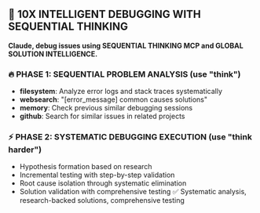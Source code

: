 ## 🚀 10X INTELLIGENT DEBUGGING WITH SEQUENTIAL THINKING
**Claude, debug issues using SEQUENTIAL THINKING MCP and GLOBAL SOLUTION INTELLIGENCE.**
### 🔥 **PHASE 1: SEQUENTIAL PROBLEM ANALYSIS** (use "think")
- **filesystem**: Analyze error logs and stack traces systematically
- **websearch**: "[error_message] common causes solutions"
- **memory**: Check previous similar debugging sessions
- **github**: Search for similar issues in related projects
### ⚡ **PHASE 2: SYSTEMATIC DEBUGGING EXECUTION** (use "think harder")
- Hypothesis formation based on research
- Incremental testing with step-by-step validation
- Root cause isolation through systematic elimination
- Solution validation with comprehensive testing
✅ Systematic analysis, research-backed solutions, comprehensive testing
